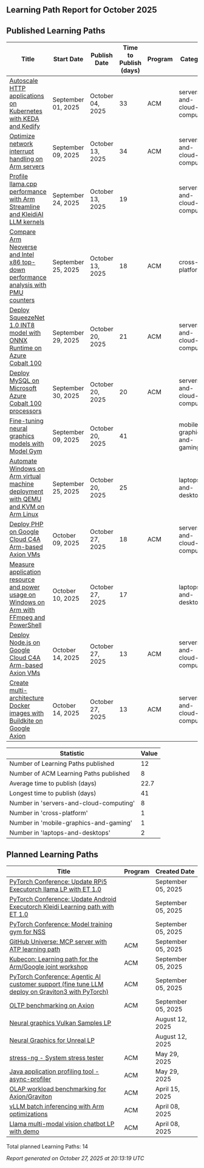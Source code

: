 ## Learning Path Report for October 2025


## Published Learning Paths
| Title | Start Date | Publish Date | Time to Publish (days) | Program | Category |
|-------|--------------|-------------|----------------------|-----|----------|
| [Autoscale HTTP applications on Kubernetes with KEDA and Kedify](https://learn.arm.com/learning-paths/servers-and-cloud-computing/kedify-http-autoscaling/) | September 01, 2025 | October 04, 2025 | 33 | ACM | servers-and-cloud-computing |
| [Optimize network interrupt handling on Arm servers](https://learn.arm.com/learning-paths/servers-and-cloud-computing/irq-tuning-guide/) | September 09, 2025 | October 13, 2025 | 34 | ACM | servers-and-cloud-computing |
| [Profile llama.cpp performance with Arm Streamline and KleidiAI LLM kernels](https://learn.arm.com/learning-paths/servers-and-cloud-computing/llama_cpp_streamline/) | September 24, 2025 | October 13, 2025 | 19 |  | servers-and-cloud-computing |
| [Compare Arm Neoverse and Intel x86 top-down performance analysis with PMU counters](https://learn.arm.com/learning-paths/cross-platform/topdown-compare/) | September 25, 2025 | October 13, 2025 | 18 | ACM | cross-platform |
| [Deploy SqueezeNet 1.0 INT8 model with ONNX Runtime on Azure Cobalt 100](https://learn.arm.com/learning-paths/servers-and-cloud-computing/onnx-on-azure/) | September 29, 2025 | October 20, 2025 | 21 | ACM | servers-and-cloud-computing |
| [Deploy MySQL on Microsoft Azure Cobalt 100 processors](https://learn.arm.com/learning-paths/servers-and-cloud-computing/mysql-azure/) | September 30, 2025 | October 20, 2025 | 20 | ACM | servers-and-cloud-computing |
| [Fine-tuning neural graphics models with Model Gym](https://learn.arm.com/learning-paths/mobile-graphics-and-gaming/model-training-gym/) | September 09, 2025 | October 20, 2025 | 41 |  | mobile-graphics-and-gaming |
| [Automate Windows on Arm virtual machine deployment with QEMU and KVM on Arm Linux](https://learn.arm.com/learning-paths/laptops-and-desktops/win11-vm-automation/) | September 25, 2025 | October 20, 2025 | 25 |  | laptops-and-desktops |
| [Deploy PHP on Google Cloud C4A Arm-based Axion VMs](https://learn.arm.com/learning-paths/servers-and-cloud-computing/php-on-gcp/) | October 09, 2025 | October 27, 2025 | 18 | ACM | servers-and-cloud-computing |
| [Measure application resource and power usage on Windows on Arm with FFmpeg and PowerShell](https://learn.arm.com/learning-paths/laptops-and-desktops/win-resource-ps1/) | October 10, 2025 | October 27, 2025 | 17 |  | laptops-and-desktops |
| [Deploy Node.js on Google Cloud C4A Arm-based Axion VMs](https://learn.arm.com/learning-paths/servers-and-cloud-computing/node-js-gcp/) | October 14, 2025 | October 27, 2025 | 13 | ACM | servers-and-cloud-computing |
| [Create multi-architecture Docker images with Buildkite on Google Axion](https://learn.arm.com/learning-paths/servers-and-cloud-computing/buildkite-gcp/) | October 14, 2025 | October 27, 2025 | 13 | ACM | servers-and-cloud-computing |

| Statistic | Value |
|-----------|-------|
| Number of Learning Paths published | 12 |
| Number of ACM Learning Paths published | 8 |
| Average time to publish (days) | 22.7 |
| Longest time to publish (days) | 41 |
| Number in 'servers-and-cloud-computing' | 8 |
| Number in 'cross-platform' | 1 |
| Number in 'mobile-graphics-and-gaming' | 1 |
| Number in 'laptops-and-desktops' | 2 |

## Planned Learning Paths
| Title | Program | Created Date |
|-------|-----|--------------|
| [PyTorch Conference: Update RPi5 Executorch llama LP with ET 1.0](https://github.com/ArmDeveloperEcosystem/roadmap/issues/26) |  | September 05, 2025 |
| [PyTorch Conference: Update Android Executorch Kleidi Learning path with ET 1.0](https://github.com/ArmDeveloperEcosystem/roadmap/issues/25) |  | September 05, 2025 |
| [PyTorch Conference: Model training gym for NSS](https://github.com/ArmDeveloperEcosystem/roadmap/issues/24) |  | September 05, 2025 |
| [GitHub Universe: MCP server with ATP learning path](https://github.com/ArmDeveloperEcosystem/roadmap/issues/23) | ACM | September 05, 2025 |
| [Kubecon: Learning path for the Arm/Google joint workshop](https://github.com/ArmDeveloperEcosystem/roadmap/issues/22) | ACM | September 05, 2025 |
| [PyTorch Conference: Agentic AI customer support (fine tune LLM deploy on Graviton3 with PyTorch)](https://github.com/ArmDeveloperEcosystem/roadmap/issues/21) | ACM | September 05, 2025 |
| [OLTP benchmarking on Axion](https://github.com/ArmDeveloperEcosystem/roadmap/issues/20) | ACM | September 05, 2025 |
| [Neural graphics Vulkan Samples LP](https://github.com/ArmDeveloperEcosystem/roadmap/issues/19) |  | August 12, 2025 |
| [Neural Graphics for Unreal LP](https://github.com/ArmDeveloperEcosystem/roadmap/issues/18) |  | August 12, 2025 |
| [stress-ng - System stress tester](https://github.com/ArmDeveloperEcosystem/roadmap/issues/15) | ACM | May 29, 2025 |
| [Java application profiling tool - async-profiler](https://github.com/ArmDeveloperEcosystem/roadmap/issues/14) | ACM | May 29, 2025 |
| [OLAP workload benchmarking for Axion/Graviton](https://github.com/ArmDeveloperEcosystem/roadmap/issues/11) | ACM | April 15, 2025 |
| [vLLM batch inferencing with Arm optimizations](https://github.com/ArmDeveloperEcosystem/roadmap/issues/5) | ACM | April 08, 2025 |
| [Llama multi-modal vision chatbot LP with demo](https://github.com/ArmDeveloperEcosystem/roadmap/issues/4) | ACM | April 08, 2025 |

Total planned Learning Paths: 14


_Report generated on October 27, 2025 at 20:13:19 UTC_


